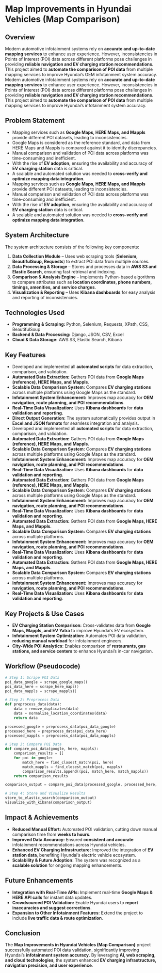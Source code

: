 # Map Improvements in Hyundai Vehicles (Map Comparison)

## Overview
Modern automotive infotainment systems rely on **accurate and up-to-date mapping services** to enhance user experience. However, inconsistencies in Points of Interest (POI) data across different platforms pose challenges in providing **reliable navigation and EV charging station recommendations**. This project aimed to **automate the comparison of POI data** from multiple mapping services to improve Hyundai’s OEM infotainment system accuracy.
Modern automotive infotainment systems rely on **accurate and up-to-date mapping services** to enhance user experience. However, inconsistencies in Points of Interest (POI) data across different platforms pose challenges in providing **reliable navigation and EV charging station recommendations**. This project aimed to **automate the comparison of POI data** from multiple mapping services to improve Hyundai’s infotainment system accuracy.

## Problem Statement
- Mapping services such as **Google Maps, HERE Maps, and Mappls** provide different POI datasets, leading to inconsistencies.
- Google Maps is considered as the reference standard, and data from HERE Maps and Mappls is compared against it to identify discrepancies.
- Manual comparison and validation of POI data across platforms was time-consuming and inefficient.
- With the rise of **EV adoption**, ensuring the availability and accuracy of **EV charging station** data is critical.
- A scalable and automated solution was needed to **cross-verify and optimize mapping data integration**.
- Mapping services such as **Google Maps, HERE Maps, and Mappls** provide different POI datasets, leading to inconsistencies.
- Manual comparison and validation of POI data across platforms was time-consuming and inefficient.
- With the rise of **EV adoption**, ensuring the availability and accuracy of **EV charging station** data is critical.
- A scalable and automated solution was needed to **cross-verify and optimize mapping data integration**.

## System Architecture
The system architecture consists of the following key components:
1. **Data Collection Module** – Uses web scraping tools (**Selenium, BeautifulSoup, Requests**) to extract POI data from multiple sources.
2. **Data Processing & Storage** – Stores and processes data in **AWS S3 and Elastic Search**, ensuring fast retrieval and indexing.
3. **Comparison & Analysis Engine** – Implements Python-based algorithms to compare attributes such as **location coordinates, phone numbers, timings, amenities, and service charges**.
4. **Visualization & Reporting** – Uses **Kibana dashboards** for easy analysis and reporting of inconsistencies.

## Technologies Used
- **Programming & Scraping:** Python, Selenium, Requests, XPath, CSS, BeautifulSoup
- **Backend & Data Processing:** Django, JSON, CSV, Excel
- **Cloud & Data Storage:** AWS S3, Elastic Search, Kibana

## Key Features
- Developed and implemented all **automated scripts** for data extraction, comparison, and validation.
- **Automated Data Extraction:** Gathers POI data from **Google Maps (reference), HERE Maps, and Mappls**.
- **Scalable Data Comparison System:** Compares **EV charging stations** across multiple platforms using Google Maps as the standard.
- **Infotainment System Enhancement:** Improves map accuracy for **OEM navigation, route planning, and POI recommendations**.
- **Real-Time Data Visualization:** Uses **Kibana dashboards** for **data validation and reporting**.
- **Direct Output Generation:** The system automatically provides output in **Excel and JSON formats** for seamless integration and analysis.
- Developed and implemented all **automated scripts** for data extraction, comparison, and validation.
- **Automated Data Extraction:** Gathers POI data from **Google Maps (reference), HERE Maps, and Mappls**.
- **Scalable Data Comparison System:** Compares **EV charging stations** across multiple platforms using Google Maps as the standard.
- **Infotainment System Enhancement:** Improves map accuracy for **OEM navigation, route planning, and POI recommendations**.
- **Real-Time Data Visualization:** Uses **Kibana dashboards** for **data validation and reporting**.
- **Automated Data Extraction:** Gathers POI data from **Google Maps (reference), HERE Maps, and Mappls**.
- **Scalable Data Comparison System:** Compares **EV charging stations** across multiple platforms using Google Maps as the standard.
- **Infotainment System Enhancement:** Improves map accuracy for **OEM navigation, route planning, and POI recommendations**.
- **Real-Time Data Visualization:** Uses **Kibana dashboards** for **data validation and reporting**.
- **Automated Data Extraction:** Gathers POI data from **Google Maps, HERE Maps, and Mappls**.
- **Scalable Data Comparison System:** Compares **EV charging stations** across multiple platforms.
- **Infotainment System Enhancement:** Improves map accuracy for **OEM navigation, route planning, and POI recommendations**.
- **Real-Time Data Visualization:** Uses **Kibana dashboards** for **data validation and reporting**.
- **Automated Data Extraction:** Gathers POI data from **Google Maps, HERE Maps, and Mappls**.
- **Scalable Data Comparison System:** Compares **EV charging stations** across multiple platforms.
- **Infotainment System Enhancement:** Improves map accuracy for **navigation, route planning, and POI recommendations**.
- **Real-Time Data Visualization:** Uses **Kibana dashboards** for **data validation and reporting**.

## Key Projects & Use Cases
- **EV Charging Station Comparison:** Cross-validates data from **Google Maps, Mappls, and EV Yatra** to improve Hyundai’s EV ecosystem.
- **Infotainment System Optimization:** Automates POI data validation, **reducing manual workload** for infotainment engineers.
- **City-Wide POI Analytics:** Enables comparison of **restaurants, gas stations, and service centers** to enhance Hyundai’s in-car navigation.

## Workflow (Pseudocode)
```python
# Step 1: Scrape POI Data
poi_data_google = scrape_google_maps()
poi_data_here = scrape_here_maps()
poi_data_mappls = scrape_mappls()

# Step 2: Preprocess Data
def preprocess_data(data):
    data = remove_duplicates(data)
    data = normalize_location_coordinates(data)
    return data

processed_google = preprocess_data(poi_data_google)
processed_here = preprocess_data(poi_data_here)
processed_mappls = preprocess_data(poi_data_mappls)

# Step 3: Compare POI Data
def compare_poi_data(google, here, mappls):
    comparison_results = []
    for poi in google:
        match_here = find_closest_match(poi, here)
        match_mappls = find_closest_match(poi, mappls)
        comparison_results.append((poi, match_here, match_mappls))
    return comparison_results

comparison_output = compare_poi_data(processed_google, processed_here, processed_mappls)

# Step 4: Store and Visualize Results
store_to_elastic_search(comparison_output)
visualize_with_kibana(comparison_output)
```

## Impact & Achievements
- **Reduced Manual Effort:** Automated POI validation, cutting down manual comparison time from **weeks to hours**.
- **Improved Data Accuracy:** Ensured **consistent and accurate** infotainment recommendations across Hyundai vehicles.
- **Enhanced EV Charging Infrastructure:** Improved the integration of **EV station data**, benefiting Hyundai’s electric vehicle ecosystem.
- **Scalability & Future Adoption:** The system was recognized as a **scalable solution** for ongoing mapping enhancements.

## Future Enhancements
- **Integration with Real-Time APIs:** Implement real-time **Google Maps & HERE API calls** for instant data updates.
- **Crowdsourced POI Validation:** Enable Hyundai users to **report inaccuracies and suggest corrections**.
- **Expansion to Other Infotainment Features:** Extend the project to include **live traffic data & route optimization**.

## Conclusion
The **Map Improvements in Hyundai Vehicles (Map Comparison)** project successfully automated POI data validation, significantly improving Hyundai’s **infotainment system accuracy**. By leveraging **AI, web scraping, and cloud technologies**, the system enhanced **EV charging infrastructure, navigation precision, and user experience**.
